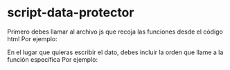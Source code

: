 # script-data-protector
Primero debes llamar al archivo js que recoja las funciones desde el código html
Por ejemplo:
<script src="js/dataprotector.js"></script>
En el lugar que quieras escribir el dato, debes incluir la orden que llame a la función específica
Por ejemplo:
<script>xx()</script>
